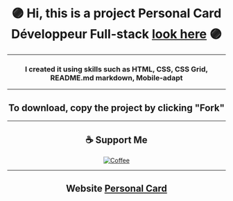 # <div align="center">🟣 Hi, this is a project Personal Card Développeur Full-stack [look here](https://alexnesvit.github.io/Personal-Card/) 🟣</div>

----

### <div align="center">I created it using skills such as HTML, CSS, CSS Grid, README.md markdown, Mobile-adapt</div>

----

## <div align="center">To download, copy the project by clicking "Fork"</div>

----


## <div align="center">☕ Support Me
<p>
<div align="center"><a href="https://www.buymeacoffee.com/alexnesvit"><img alt="Coffee" src="https://img.shields.io/badge/Buy_Me_A_Coffee-FFDD00?style=for-the-badge&logo=buy-me-a-coffee&logoColor=black" /></a></div>
</p>
</div>

----

## <div align="center">Website [Personal Card](https://alexnesvit.github.io/Personal-Card/)</div>

